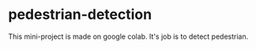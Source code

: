 # pedestrian-detection
This mini-project is made on google colab. It's job is to detect pedestrian.
